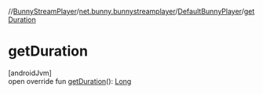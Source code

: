 //[BunnyStreamPlayer](../../../index.md)/[net.bunny.bunnystreamplayer](../index.md)/[DefaultBunnyPlayer](index.md)/[getDuration](get-duration.md)

# getDuration

[androidJvm]\
open override fun [getDuration](get-duration.md)(): [Long](https://kotlinlang.org/api/core/kotlin-stdlib/kotlin/-long/index.html)